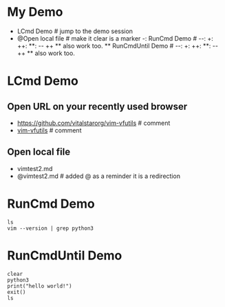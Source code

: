 # My Demo
- LCmd Demo # jump to the demo session
- @Open local file # make it clear is a marker
-: RunCmd Demo # --: +: ++: **: -- ++ ** also work too.
** RunCmdUntil Demo # --: +: ++: **: -- ++ ** also work too.

# LCmd Demo
## Open URL on your recently used browser
- https://github.com/vitalstarorg/vim-vfutils # comment
- [vim-vfutils](https://github.com/vitalstarorg/vim-vfutils) # comment

## Open local file
- vimtest2.md
- @vimtest2.md # added @ as a reminder it is a redirection

# RunCmd Demo
```
ls
vim --version | grep python3
```

# RunCmdUntil Demo
```
clear
python3
print("hello world!")
exit()
ls

```
